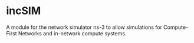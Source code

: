 # incSIM
A module for the network simulator ns-3 to allow simulations for Compute-First Networks and in-network compute systems.
